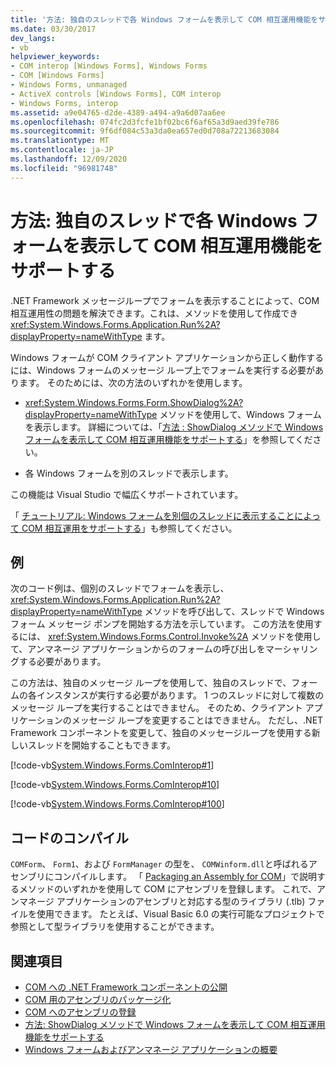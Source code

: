 ```yaml
---
title: '方法: 独自のスレッドで各 Windows フォームを表示して COM 相互運用機能をサポートする'
ms.date: 03/30/2017
dev_langs:
- vb
helpviewer_keywords:
- COM interop [Windows Forms], Windows Forms
- COM [Windows Forms]
- Windows Forms, unmanaged
- ActiveX controls [Windows Forms], COM interop
- Windows Forms, interop
ms.assetid: a9e04765-d2de-4389-a494-a9a6d07aa6ee
ms.openlocfilehash: 074fc2d3fcfe1bf02bc6f6af65a3d9aed39fe786
ms.sourcegitcommit: 9f6df084c53a3da0ea657ed0d708a72213683084
ms.translationtype: MT
ms.contentlocale: ja-JP
ms.lasthandoff: 12/09/2020
ms.locfileid: "96981748"
---
```

# <a name="how-to-support-com-interop-by-displaying-each-windows-form-on-its-own-thread"></a>方法: 独自のスレッドで各 Windows フォームを表示して COM 相互運用機能をサポートする

.NET Framework メッセージループでフォームを表示することによって、COM 相互運用性の問題を解決できます。これは、メソッドを使用して作成でき <xref:System.Windows.Forms.Application.Run%2A?displayProperty=nameWithType> ます。

Windows フォームが COM クライアント アプリケーションから正しく動作するには、Windows フォームのメッセージ ループ上でフォームを実行する必要があります。 そのためには、次の方法のいずれかを使用します。

- <xref:System.Windows.Forms.Form.ShowDialog%2A?displayProperty=nameWithType> メソッドを使用して、Windows フォームを表示します。 詳細については、「[方法 : ShowDialog メソッドで Windows フォームを表示して COM 相互運用機能をサポートする](com-interop-by-displaying-a-windows-form-shadow.md)」を参照してください。

- 各 Windows フォームを別のスレッドで表示します。

この機能は Visual Studio で幅広くサポートされています。

「 [チュートリアル: Windows フォームを別個のスレッドに表示することによって COM 相互運用をサポートする](/previous-versions/visualstudio/visual-studio-2010/ms233639(v=vs.100))」も参照してください。

## <a name="example"></a>例

次のコード例は、個別のスレッドでフォームを表示し、 <xref:System.Windows.Forms.Application.Run%2A?displayProperty=nameWithType> メソッドを呼び出して、スレッドで Windows フォーム メッセージ ポンプを開始する方法を示しています。 この方法を使用するには、 <xref:System.Windows.Forms.Control.Invoke%2A> メソッドを使用して、アンマネージ アプリケーションからのフォームの呼び出しをマーシャリングする必要があります。

この方法は、独自のメッセージ ループを使用して、独自のスレッドで、フォームの各インスタンスが実行する必要があります。 1 つのスレッドに対して複数のメッセージ ループを実行することはできません。 そのため、クライアント アプリケーションのメッセージ ループを変更することはできません。 ただし、.NET Framework コンポーネントを変更して、独自のメッセージループを使用する新しいスレッドを開始することもできます。

[!code-vb[System.Windows.Forms.ComInterop#1](~/samples/snippets/visualbasic/VS_Snippets_Winforms/System.Windows.Forms.ComInterop/VB/COMForm.vb#1)]

[!code-vb[System.Windows.Forms.ComInterop#10](~/samples/snippets/visualbasic/VS_Snippets_Winforms/System.Windows.Forms.ComInterop/VB/FormManager.vb#10)]

[!code-vb[System.Windows.Forms.ComInterop#100](~/samples/snippets/visualbasic/VS_Snippets_Winforms/System.Windows.Forms.ComInterop/VB/Form1.vb#100)]

## <a name="compile-the-code"></a>コードのコンパイル

`COMForm`、 `Form1`、および `FormManager` の型を、 `COMWinform.dll`と呼ばれるアセンブリにコンパイルします。 「 [Packaging an Assembly for COM](/dotnet/framework/interop/packaging-an-assembly-for-co)」で説明するメソッドのいずれかを使用して COM にアセンブリを登録します。 これで、アンマネージ アプリケーションのアセンブリと対応する型のライブラリ (.tlb) ファイルを使用できます。 たとえば、Visual Basic 6.0 の実行可能なプロジェクトで参照として型ライブラリを使用することができます。

## <a name="see-also"></a>関連項目

- [COM への .NET Framework コンポーネントの公開](/dotnet/framework/interop/exposing-dotnet-components-to-co)
- [COM 用のアセンブリのパッケージ化](/dotnet/framework/interop/packaging-an-assembly-for-co)
- [COM へのアセンブリの登録](/dotnet/framework/interop/registering-assemblies-with-co)
- [方法: ShowDialog メソッドで Windows フォームを表示して COM 相互運用機能をサポートする](com-interop-by-displaying-a-windows-form-shadow.md)
- [Windows フォームおよびアンマネージ アプリケーションの概要](windows-forms-and-unmanaged-applications-overview.md)

